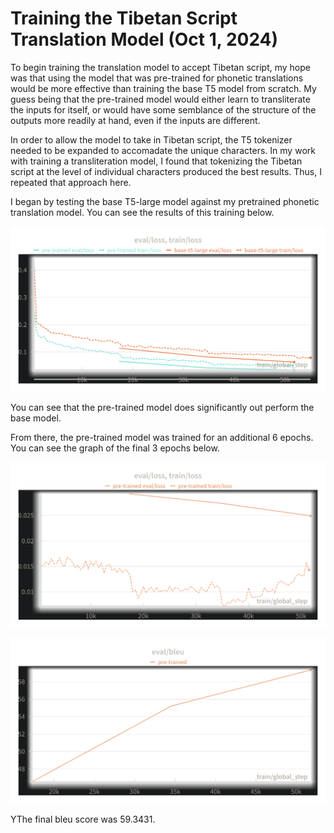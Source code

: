 # Training the Tibetan Script Translation Model (Oct 1, 2024)

To begin training the translation model to accept Tibetan script, my hope was that using the model that was pre-trained for phonetic translations
would be more effective than training the base T5 model from scratch. My guess being that the pre-trained model would either learn to transliterate 
the inputs for itself, or would have some semblance of the structure of the outputs more readily at hand, even if the inputs are different.

In order to allow the model to take in Tibetan script, the T5 tokenizer needed to be expanded to accomadate the unique characters. In my work with
training a transliteration model, I found that tokenizing the Tibetan script at the level of individual characters produced the best results. Thus,
I repeated that approach here.

I began by testing the base T5-large model against my pretrained phonetic translation model. You can see the results of this training below.

![Comparison Loss](readme-assets/script/script-comparison-loss.png?raw=true "Comparison Loss")

You can see that the pre-trained model does significantly out perform the base model. 

From there, the pre-trained model was trained for an additional 6 epochs. You can see the graph of the final 3 epochs below.


![Eval Loss](readme-assets/script/pre-trained-script-model-losses.png?raw=true "Eval Loss")

![Eval Bleu](readme-assets/script/script-model-bleu.png?raw=true "Eval Bleu")

YThe final bleu score was 59.3431.